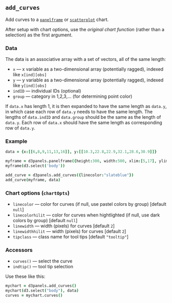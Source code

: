 ## `add_curves`

Add curves to a [`panelframe`](panelframe.md) or
[`scatterplot`](scatterplot.md) chart.

After setup with chart options, use the *original chart function* (rather than a
selection) as the first argument.

### Data

The data is an associative array with a set of vectors, all of the same length:
- `x` &mdash; x variable as a two-dimensional array (potentially
  ragged), indexed like `x[ind][obs]`
- `y` &mdash; y variable as a two-dimensional array (potentially
  ragged), indexed like `y[ind][obs]`
- `indID` &mdash; individual IDs (optional)
- `group` &mdash; category in 1,2,3,... (for determining point color)

If `data.x` has length 1, it is then expanded to have the same length
as `data.y`, in which case each row of `data.y` needs to have the same
length. The lengths of `data.indID` and `data.group` should be
the same as the length of `data.y`. Each row of `data.x` should have
the same length as corresponding row of `data.y`.

### Example

```coffeescript
data = {x:[[6,8,9,11,13,16]], y:[[10.3,22.8,22.9,32.1,28.6,30.9]]}

myframe = d3panels.panelframe({height:300, width:500, xlim:[5,17], ylim:[8.3,32.9]})
myframe(d3.select('body'))

add_curve = d3panels.add_curves({linecolor:"slateblue"})
add_curve(myframe, data)
```

### Chart options (`chartOpts`)

- `linecolor` &mdash; color for curves (if null, use pastel colors by group) \[default `null`\]
- `linecolorhilit` &mdash; color for curves when hightlighted (if null, use dark colors by group) \[default `null`\]
- `linewidth` &mdash; width (pixels) for curves \[default `2`\]
- `linewidthhilit` &mdash; width (pixels) for curves \[default `2`\]
- `tipclass` &mdash; class name for tool tips \[default `"tooltip"`\]


### Accessors

- `curves()` &mdash; select the curve
- `indtip()` &mdash; tool tip selection

Use these like this:

```coffeescript
mychart = d3panels.add_curves()
mychart(d3.select("body"), data)
curves = mychart.curves()
```

